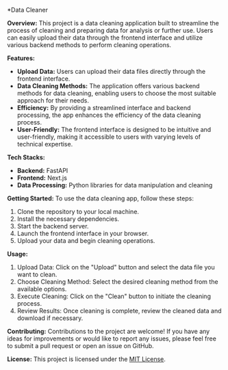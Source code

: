 *Data Cleaner

**Overview:**
This project is a data cleaning application built to streamline the process of cleaning and preparing data for analysis or further use. Users can easily upload their data through the frontend interface and utilize various backend methods to perform cleaning operations.

**Features:**
- **Upload Data:** Users can upload their data files directly through the frontend interface.
- **Data Cleaning Methods:** The application offers various backend methods for data cleaning, enabling users to choose the most suitable approach for their needs.
- **Efficiency:** By providing a streamlined interface and backend processing, the app enhances the efficiency of the data cleaning process.
- **User-Friendly:** The frontend interface is designed to be intuitive and user-friendly, making it accessible to users with varying levels of technical expertise.

<!-- Tech Stacks -->
**Tech Stacks:**
- **Backend:** FastAPI
- **Frontend:** Next.js
- **Data Processing:** Python libraries for data manipulation and cleaning

**Getting Started:**
To use the data cleaning app, follow these steps:
1. Clone the repository to your local machine.
2. Install the necessary dependencies.
3. Start the backend server.
4. Launch the frontend interface in your browser.
5. Upload your data and begin cleaning operations.

**Usage:**
1. Upload Data: Click on the "Upload" button and select the data file you want to clean.
2. Choose Cleaning Method: Select the desired cleaning method from the available options.
3. Execute Cleaning: Click on the "Clean" button to initiate the cleaning process.
4. Review Results: Once cleaning is complete, review the cleaned data and download if necessary.

**Contributing:**
Contributions to the project are welcome! If you have any ideas for improvements or would like to report any issues, please feel free to submit a pull request or open an issue on GitHub.

**License:**
This project is licensed under the [MIT License](link-to-license).
